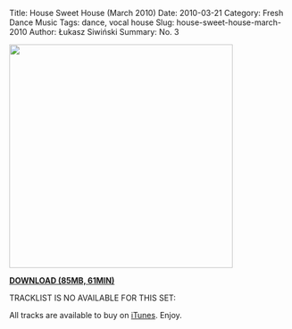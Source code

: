 Title: House Sweet House (March 2010)
Date: 2010-03-21
Category: Fresh Dance Music
Tags: dance, vocal house
Slug: house-sweet-house-march-2010
Author: Łukasz Siwiński
Summary: No. 3

<!-- ### IMAGE ### -->
<a href ="https://drive.google.com/uc?export=download&id=0B_4_ynm06YZIcC1JNWxzMjFLQmc" 
    title="DOWNLOAD" target="_blank">
    <img width="400" src="https://drive.google.com/uc?export=download&id=0B8ZWtaisj528ZjdKTDV0Y1Y4S0E" />
</a>

<a href ="https://drive.google.com/uc?export=download&id=0B_4_ynm06YZITDMzU0tJN3Vucnc" 
    title="Fresh Dance Music - House Sweet House (March 2010)" target="_blank">
**DOWNLOAD (85MB, 61MIN)**
</a>

TRACKLIST IS NO AVAILABLE FOR THIS SET:  

All tracks are available to buy on <a href="http://itunes.apple.com/pl/" target="_blank">iTunes</a>.
Enjoy.